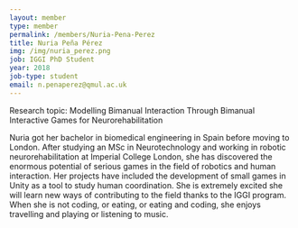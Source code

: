 ```yaml
---
layout: member
type: member
permalink: /members/Nuria-Pena-Perez
title: Nuria Peña Pérez
img: /img/nuria_perez.png
job: IGGI PhD Student
year: 2018
job-type: student
email: n.penaperez@qmul.ac.uk
---
```


Research topic: Modelling Bimanual Interaction Through Bimanual Interactive Games for Neurorehabilitation

Nuria got her bachelor in biomedical engineering in Spain before moving to London. After studying an MSc in Neurotechnology and working in robotic neurorehabilitation at Imperial College London, she has discovered the enormous potential of serious games in the field of robotics and human interaction. Her projects have included the development of small games in Unity as a tool to study human coordination. She is extremely excited she will learn new ways of contributing to the field thanks to the IGGI program. When she is not coding, or eating, or eating and coding, she enjoys travelling and playing or listening to music.